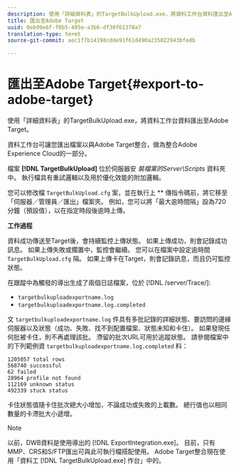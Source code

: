 ```yaml
---
description: 使用「詳細資料表」的TargetBulkUpload.exe，將資料工作台資料匯出至Adobe Target。
title: 匯出至Adobe Target
uuid: 0eb99e6f-f0b5-495e-a3b6-df30f61378a7
translation-type: tm+mt
source-git-commit: aec1f7b14198cdde91f61d490a235022943bfedb

---
```



# 匯出至Adobe Target{#export-to-adobe-target}

使用「詳細資料表」的TargetBulkUpload.exe，將資料工作台資料匯出至Adobe Target。

資料工作台可讓您匯出檔案以與Adobe Target整合，做為整合Adobe Experience Cloud的一部分。

檔案 **[!DNL TargetBulkUpload]** 位於伺服器安 *裝檔案的Server\Scripts* 資料夾中。 執行檔具有重試邏輯以及用於優化效能的附加邏輯。

您可以修改檔 `TargetBulkUpload.cfg` 案，並在執行上 ** 傳指令碼前，將它移至「伺服器／管理員／匯出」檔案夾。 例如，您可以將「最大逾時間隔」設為720分鐘（預設值），以在指定時段後逾時上傳。

**工作過程**

資料成功傳送至Target後，會持續監控上傳狀態。 如果上傳成功，則會記錄成功訊息。 如果上傳失敗或擱置中，監控會繼續。 您可以在檔案中設定逾時間 `TargetBulkUpload.cfg` 隔。 如果上傳卡在Target，則會記錄訊息，而且仍可監控狀態。

在跟蹤中為觸發的導出生成了兩個日誌檔案，位於 [!DNL /server/Trace/]:

* `targetbulkuploadexportname.log`
* `targetbulkuploadexportname.log.completed`

文 `targetbulkuploadexportname.log` 件具有多批記錄的詳細狀態、要訪問的邊緣伺服器以及狀態（成功、失敗、找不到配置檔案、狀態未知和卡住）。 如果發現任何批被卡住，則不再處理該批。 滯留的批次URL可用於追蹤狀態。 請參閱檔案中的下列範例資 `targetbulkuploadexportname.log.completed` 料：

```
1205057 total rows 
568740 successful 
62 failed 
28964 profile not found 
112169 unknown status 
492339 stuck status
```

卡住狀態值隨卡住批次總大小增加，不論成功或失敗的上載數。 總行值也以相同數量的卡滯批大小遞增。

>[!NOTE]
>
>以前，DWB資料是使用導出的 [!DNL ExportIntegration.exe]。 目前，只有MMP、CRS和S/FTP匯出可與此可執行檔搭配使用。 Adobe Target整合現在使用「資料工 [!DNL TargetBulkUpload.exe] 作台」中的。

